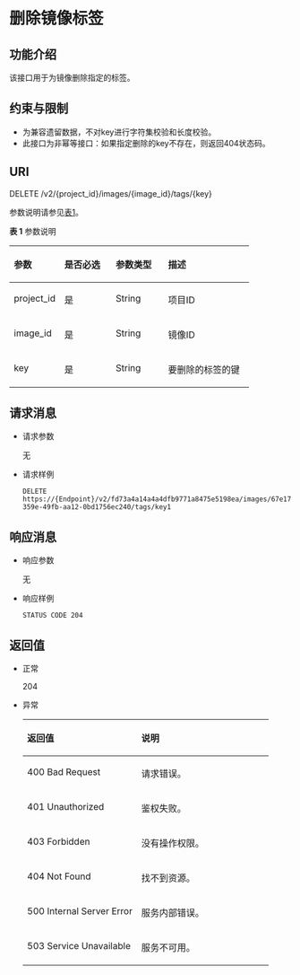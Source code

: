 # 删除镜像标签<a name="ims_03_0619"></a>

## 功能介绍<a name="section59308875183714"></a>

该接口用于为镜像删除指定的标签。

## 约束与限制<a name="section18061938183714"></a>

-   为兼容遗留数据，不对key进行字符集校验和长度校验。
-   此接口为非幂等接口：如果指定删除的key不存在，则返回404状态码。

## URI<a name="section5580419183714"></a>

DELETE /v2/\{project\_id\}/images/\{image\_id\}/tags/\{key\}

参数说明请参见[表1](#table33665774183714)。

**表 1**  参数说明

<a name="table33665774183714"></a>
<table><thead align="left"><tr id="row7288033183714"><th class="cellrowborder" valign="top" width="21.08789121087891%" id="mcps1.2.5.1.1"><p id="p53459792183714"><a name="p53459792183714"></a><a name="p53459792183714"></a>参数</p>
</th>
<th class="cellrowborder" valign="top" width="21.447855214478555%" id="mcps1.2.5.1.2"><p id="p35275920183714"><a name="p35275920183714"></a><a name="p35275920183714"></a>是否必选</p>
</th>
<th class="cellrowborder" valign="top" width="21.87781221877812%" id="mcps1.2.5.1.3"><p id="p38777289183714"><a name="p38777289183714"></a><a name="p38777289183714"></a>参数类型</p>
</th>
<th class="cellrowborder" valign="top" width="35.58644135586441%" id="mcps1.2.5.1.4"><p id="p53952674183714"><a name="p53952674183714"></a><a name="p53952674183714"></a>描述</p>
</th>
</tr>
</thead>
<tbody><tr id="row8090435183714"><td class="cellrowborder" valign="top" width="21.08789121087891%" headers="mcps1.2.5.1.1 "><p id="p51345493183714"><a name="p51345493183714"></a><a name="p51345493183714"></a>project_id</p>
</td>
<td class="cellrowborder" valign="top" width="21.447855214478555%" headers="mcps1.2.5.1.2 "><p id="p65344255183714"><a name="p65344255183714"></a><a name="p65344255183714"></a>是</p>
</td>
<td class="cellrowborder" valign="top" width="21.87781221877812%" headers="mcps1.2.5.1.3 "><p id="p58393322183714"><a name="p58393322183714"></a><a name="p58393322183714"></a>String</p>
</td>
<td class="cellrowborder" valign="top" width="35.58644135586441%" headers="mcps1.2.5.1.4 "><p id="p32238654183714"><a name="p32238654183714"></a><a name="p32238654183714"></a>项目ID</p>
</td>
</tr>
<tr id="row21712430183714"><td class="cellrowborder" valign="top" width="21.08789121087891%" headers="mcps1.2.5.1.1 "><p id="p13876401183714"><a name="p13876401183714"></a><a name="p13876401183714"></a>image_id</p>
</td>
<td class="cellrowborder" valign="top" width="21.447855214478555%" headers="mcps1.2.5.1.2 "><p id="p50246705183714"><a name="p50246705183714"></a><a name="p50246705183714"></a>是</p>
</td>
<td class="cellrowborder" valign="top" width="21.87781221877812%" headers="mcps1.2.5.1.3 "><p id="p43451285183714"><a name="p43451285183714"></a><a name="p43451285183714"></a>String</p>
</td>
<td class="cellrowborder" valign="top" width="35.58644135586441%" headers="mcps1.2.5.1.4 "><p id="p29893190183714"><a name="p29893190183714"></a><a name="p29893190183714"></a>镜像ID</p>
</td>
</tr>
<tr id="row603254183714"><td class="cellrowborder" valign="top" width="21.08789121087891%" headers="mcps1.2.5.1.1 "><p id="p48863620183714"><a name="p48863620183714"></a><a name="p48863620183714"></a>key</p>
</td>
<td class="cellrowborder" valign="top" width="21.447855214478555%" headers="mcps1.2.5.1.2 "><p id="p65639187183714"><a name="p65639187183714"></a><a name="p65639187183714"></a>是</p>
</td>
<td class="cellrowborder" valign="top" width="21.87781221877812%" headers="mcps1.2.5.1.3 "><p id="p15173963183714"><a name="p15173963183714"></a><a name="p15173963183714"></a>String</p>
</td>
<td class="cellrowborder" valign="top" width="35.58644135586441%" headers="mcps1.2.5.1.4 "><p id="p21131475183714"><a name="p21131475183714"></a><a name="p21131475183714"></a>要删除的标签的键</p>
</td>
</tr>
</tbody>
</table>

## 请求消息<a name="section55965548183714"></a>

-   请求参数

    无

-   请求样例

    ```
    DELETE https://{Endpoint}/v2/fd73a4a14a4a4dfb9771a8475e5198ea/images/67e17426-359e-49fb-aa12-0bd1756ec240/tags/key1
    ```


## 响应消息<a name="section37371032183714"></a>

-   响应参数

    无

-   响应样例

    ```
    STATUS CODE 204
    ```


## 返回值<a name="section64392887183714"></a>

-   正常

    204

-   异常

    <a name="table63464056183714"></a>
    <table><thead align="left"><tr id="row63000527183714"><th class="cellrowborder" valign="top" width="46.46%" id="mcps1.1.3.1.1"><p id="p2769083183714"><a name="p2769083183714"></a><a name="p2769083183714"></a>返回值</p>
    </th>
    <th class="cellrowborder" valign="top" width="53.54%" id="mcps1.1.3.1.2"><p id="p22969204183714"><a name="p22969204183714"></a><a name="p22969204183714"></a>说明</p>
    </th>
    </tr>
    </thead>
    <tbody><tr id="row48566241183714"><td class="cellrowborder" valign="top" width="46.46%" headers="mcps1.1.3.1.1 "><p id="p41551467183714"><a name="p41551467183714"></a><a name="p41551467183714"></a>400 Bad Request</p>
    </td>
    <td class="cellrowborder" valign="top" width="53.54%" headers="mcps1.1.3.1.2 "><p id="p10225657183714"><a name="p10225657183714"></a><a name="p10225657183714"></a>请求错误。</p>
    </td>
    </tr>
    <tr id="row24922053183714"><td class="cellrowborder" valign="top" width="46.46%" headers="mcps1.1.3.1.1 "><p id="p5420437183714"><a name="p5420437183714"></a><a name="p5420437183714"></a>401 Unauthorized</p>
    </td>
    <td class="cellrowborder" valign="top" width="53.54%" headers="mcps1.1.3.1.2 "><p id="p36402270183714"><a name="p36402270183714"></a><a name="p36402270183714"></a>鉴权失败。</p>
    </td>
    </tr>
    <tr id="row59184975183714"><td class="cellrowborder" valign="top" width="46.46%" headers="mcps1.1.3.1.1 "><p id="p29253631183714"><a name="p29253631183714"></a><a name="p29253631183714"></a>403 Forbidden</p>
    </td>
    <td class="cellrowborder" valign="top" width="53.54%" headers="mcps1.1.3.1.2 "><p id="p20733883183714"><a name="p20733883183714"></a><a name="p20733883183714"></a>没有操作权限。</p>
    </td>
    </tr>
    <tr id="row52387226183714"><td class="cellrowborder" valign="top" width="46.46%" headers="mcps1.1.3.1.1 "><p id="p15506900183714"><a name="p15506900183714"></a><a name="p15506900183714"></a>404 Not Found</p>
    </td>
    <td class="cellrowborder" valign="top" width="53.54%" headers="mcps1.1.3.1.2 "><p id="p48099407183714"><a name="p48099407183714"></a><a name="p48099407183714"></a>找不到资源。</p>
    </td>
    </tr>
    <tr id="row30241484183714"><td class="cellrowborder" valign="top" width="46.46%" headers="mcps1.1.3.1.1 "><p id="p33641163183714"><a name="p33641163183714"></a><a name="p33641163183714"></a>500 Internal Server Error</p>
    </td>
    <td class="cellrowborder" valign="top" width="53.54%" headers="mcps1.1.3.1.2 "><p id="p40579678183714"><a name="p40579678183714"></a><a name="p40579678183714"></a>服务内部错误。</p>
    </td>
    </tr>
    <tr id="row29672787183714"><td class="cellrowborder" valign="top" width="46.46%" headers="mcps1.1.3.1.1 "><p id="p54685536183714"><a name="p54685536183714"></a><a name="p54685536183714"></a>503 Service Unavailable</p>
    </td>
    <td class="cellrowborder" valign="top" width="53.54%" headers="mcps1.1.3.1.2 "><p id="p343413183714"><a name="p343413183714"></a><a name="p343413183714"></a>服务不可用。</p>
    </td>
    </tr>
    </tbody>
    </table>


